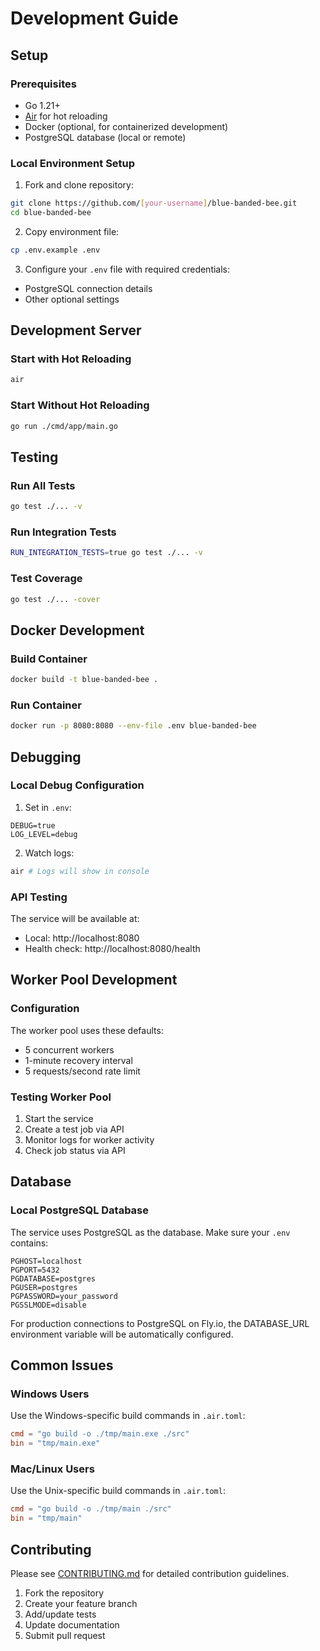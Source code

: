 # Development Guide

## Setup

### Prerequisites

- Go 1.21+
- [Air](https://github.com/cosmtrek/air) for hot reloading
- Docker (optional, for containerized development)
- PostgreSQL database (local or remote)

### Local Environment Setup

1. Fork and clone repository:

```bash
git clone https://github.com/[your-username]/blue-banded-bee.git
cd blue-banded-bee
```

2. Copy environment file:

```bash
cp .env.example .env
```

3. Configure your `.env` file with required credentials:

- PostgreSQL connection details
- Other optional settings

## Development Server

### Start with Hot Reloading

```bash
air
```

### Start Without Hot Reloading

```bash
go run ./cmd/app/main.go
```

## Testing

### Run All Tests

```bash
go test ./... -v
```

### Run Integration Tests

```bash
RUN_INTEGRATION_TESTS=true go test ./... -v
```

### Test Coverage

```bash
go test ./... -cover
```

## Docker Development

### Build Container

```bash
docker build -t blue-banded-bee .
```

### Run Container

```bash
docker run -p 8080:8080 --env-file .env blue-banded-bee
```

## Debugging

### Local Debug Configuration

1. Set in `.env`:

```env
DEBUG=true
LOG_LEVEL=debug
```

2. Watch logs:

```bash
air # Logs will show in console
```

### API Testing

The service will be available at:

- Local: http://localhost:8080
- Health check: http://localhost:8080/health

## Worker Pool Development

### Configuration

The worker pool uses these defaults:

- 5 concurrent workers
- 1-minute recovery interval
- 5 requests/second rate limit

### Testing Worker Pool

1. Start the service
2. Create a test job via API
3. Monitor logs for worker activity
4. Check job status via API

## Database

### Local PostgreSQL Database

The service uses PostgreSQL as the database. Make sure your `.env` contains:

```env
PGHOST=localhost
PGPORT=5432
PGDATABASE=postgres
PGUSER=postgres
PGPASSWORD=your_password
PGSSLMODE=disable
```

For production connections to PostgreSQL on Fly.io, the DATABASE_URL environment variable will be automatically configured.

## Common Issues

### Windows Users

Use the Windows-specific build commands in `.air.toml`:

```toml
cmd = "go build -o ./tmp/main.exe ./src"
bin = "tmp/main.exe"
```

### Mac/Linux Users

Use the Unix-specific build commands in `.air.toml`:

```toml
cmd = "go build -o ./tmp/main ./src"
bin = "tmp/main"
```

## Contributing

Please see [CONTRIBUTING.md](../CONTRIBUTING.md) for detailed contribution guidelines.

1. Fork the repository
2. Create your feature branch
3. Add/update tests
4. Update documentation
5. Submit pull request
